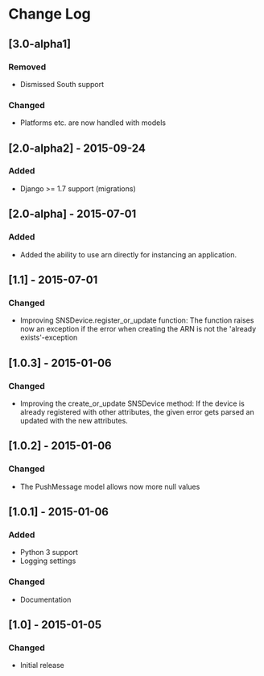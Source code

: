 # Change Log


## [3.0-alpha1]
### Removed
-  Dismissed South support

### Changed
-  Platforms etc. are now handled with models

## [2.0-alpha2] - 2015-09-24
### Added
-  Django >= 1.7 support (migrations)

## [2.0-alpha] - 2015-07-01
### Added
-  Added the ability to use arn directly for instancing an application.

## [1.1] - 2015-07-01
### Changed
-  Improving SNSDevice.register_or_update function: The function raises now an exception if the error when creating the
ARN is not the 'already exists'-exception


## [1.0.3] - 2015-01-06
### Changed
-  Improving the create_or_update SNSDevice method: If the device is already registered with other attributes, the
given error gets parsed an updated with the new attributes.

## [1.0.2] - 2015-01-06
### Changed
-  The PushMessage model allows now more null values

## [1.0.1] - 2015-01-06
### Added
-  Python 3 support
-  Logging settings

### Changed
- Documentation

## [1.0] - 2015-01-05
### Changed
-  Initial release



